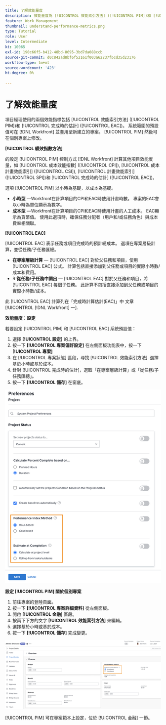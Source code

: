 ```yaml
---
title: 了解效能量度
description: 效能量度為 [!UICONTROL 效能索引方法] ([!UICONTROL PIM])和 [!UICONTROL 完成時的估計] ([!UICONTROL EAC])。
feature: Work Management
thumbnail: understand-performance-metrics.png
type: Tutorial
role: User
level: Intermediate
kt: 10065
exl-id: 190c66f5-b412-48bd-8695-3bd7da088ccb
source-git-commit: d0c842ad8bf6f52161f003a62237fbcd35d23176
workflow-type: tm+mt
source-wordcount: '423'
ht-degree: 0%

---
```


# 了解效能量度

項目經理使用的兩個效能指標包括 [!UICONTROL 效能索引方法] ([!UICONTROL PIM])和 [!UICONTROL 完成時的估計] ([!UICONTROL EAC])。 系統範圍的預設值可在 [!DNL Workfront] 並套用至新建立的專案。 [!UICONTROL PIM] 然後可在個別專案上修改。

**[!UICONTROL 績效指數方法]**

的設定 [!UICONTROL PIM] 控制方式 [!DNL Workfront] 計算其他項目效能度量，如 [!UICONTROL 成本效能指數] ([!UICONTROL CPI]), [!UICONTROL 成本計畫效能索引] ([!UICONTROL CSI]), [!UICONTROL 計畫效能索引] ([!UICONTROL SPI])和 [!UICONTROL 完成時的估計] ([!UICONTROL EAC])。

選項 [!UICONTROL PIM] 以小時為基礎，以成本為基礎。

* **小時型** —Workfront在計算項目的CPI和EAC時使用計畫時數。 專案的EAC會以小時為單位顯示為數字。
* **成本型** —Workfront在計算項目的CPI和EAC時使用計畫的人工成本。 EAC顯示為貨幣值。 使用此選項時，確保任務分配者（用戶和/或任務角色）與成本費率相關聯。

**[!UICONTROL EAC]**

[!UICONTROL EAC] 表示任務或項目完成時的預計總成本。 選項在專案層級計算，並從任務/子任務匯總。

* **在專案層級計算** — [!UICONTROL EAC] 對於父任務和項目，使用 [!UICONTROL EAC] 公式。 計算包括直接添加到父任務或項目的實際小時數/成本和費用。
* R **從任務/子任務中調出** — [!UICONTROL EAC] 對於父任務和項目，將 [!UICONTROL EAC] 每個子任務。 此計算不包括直接添加到父任務或項目的實際小時數/成本。

此 [!UICONTROL EAC] 計算列在「完成時計算估計(EAC)」中 <!-- link to article -->文章 [!UICONTROL [!DNL Workfront] 一].

**效能量度：設定**

若要設定 [!UICONTROL PIM] 和 [!UICONTROL EAC] 系統預設值：

1. 選擇 **[!UICONTROL 設定]** 的上界。
1. 按一下 **[!UICONTROL 專案偏好設定]** 在左側面板功能表中，按一下 **[!UICONTROL 專案]**
1. 在 [!UICONTROL 專案狀態] 區段，尋找 [!UICONTROL 效能索引方法]. 選擇基於小時或基於成本。
1. 針對 [!UICONTROL 完成時的估計]，選取「在專案層級計算」或「從任務/子任務匯總」。
1. 按一下 **[!UICONTROL 儲存]** 在窗底。

![的影像 [!UICONTROL 專案偏好設定] 螢幕](assets/setting-up-finances-1.png)

**設定 [!UICONTROL PIM] 關於個別專案**

1. 前往專案的登陸頁面。
1. 按一下 **[!UICONTROL 專案詳細資料]** 從左側面板。
1. 開啟 **[!UICONTROL 金融]** 區段。
1. 按兩下下方的文字 **[!UICONTROL 效能索引方法]** 來編輯。
1. 選擇基於小時或基於成本。
1. 按一下 **[!UICONTROL 儲存]** 完成變更。

![的影像 [!UICONTROL 專案詳細資料] 螢幕](assets/setting-up-finances-2.png)

[!UICONTROL PIM] 可在專案範本上設定，位於 [!UICONTROL 金融] 一節。
